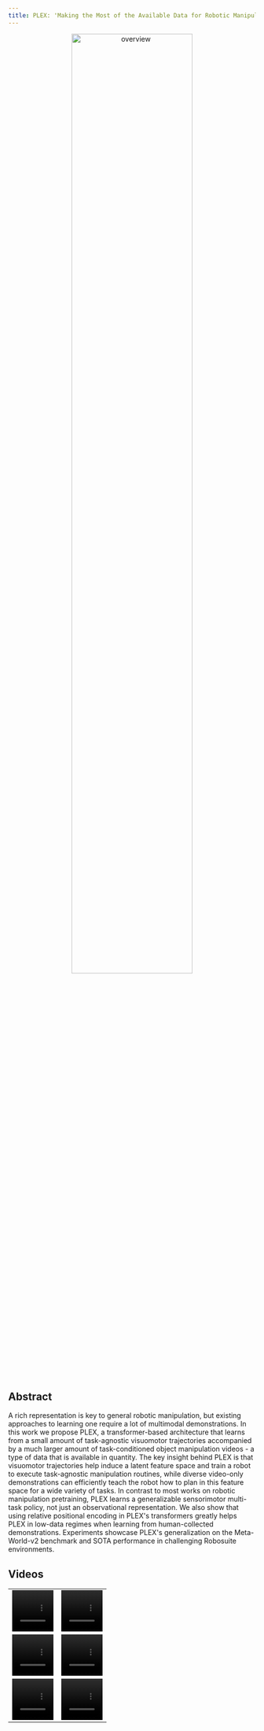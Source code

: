 ```yaml
---
title: PLEX: 'Making the Most of the Available Data for Robotic Manipulation Pretraining' layout: default
---
```


<style>thead { display: none; }</style>

<p align="center">
  <img src="https://user-images.githubusercontent.com/142258764/260860809-31243ea3-b7ad-47dd-baa8-66bdc0a1ec2f.png" alt="overview" width="70%">
</p>

## Abstract
A rich representation is key to general robotic manipulation, but existing approaches to learning one require a lot of multimodal demonstrations.
In this work we propose PLEX, a transformer-based architecture that learns from a small amount of task-agnostic visuomotor trajectories accompanied by a much larger amount of task-conditioned object manipulation videos - a type of data that is available in quantity. The key insight behind PLEX is that visuomotor trajectories help induce a latent feature space and train a robot to execute task-agnostic manipulation routines, while diverse video-only demonstrations can efficiently teach the robot how to plan in this feature space for a wide variety of tasks. In contrast to most works on robotic manipulation pretraining, PLEX learns a generalizable sensorimotor multi-task policy, not just an observational representation. We also show that using relative positional encoding in PLEX's transformers greatly helps PLEX in low-data regimes when learning from human-collected demonstrations. Experiments showcase PLEX's generalization on the Meta-World-v2 benchmark and SOTA performance in challenging Robosuite environments.

## Videos
<table>
<tr>
  <td><video width="84" height="84" src="https://user-images.githubusercontent.com/142258764/260894005-6a1454e6-8c53-4326-ac9b-1cba49d5c033.mp4" type="video/mp4" controls></video></td>
  <td><video width="84" height="84" src="https://user-images.githubusercontent.com/142258764/260894017-b980df07-4422-4fa8-95fb-be4d577a5c66.mp4" type="video/mp4" controls></video></td>
<tr>
  <td><video width="84" height="84" src="https://user-images.githubusercontent.com/142258764/260894202-8bb2a171-0eff-4e86-869e-b05c40d2d8ee.mp4" type="video/mp4" controls></video></td>
  <td><video width="84" height="84" src="https://user-images.githubusercontent.com/142258764/260894218-c2959ac5-3582-48e3-a626-43be0ac4ecc7.mp4" type="video/mp4" controls></video></td>
</tr>
<tr>
  <td><video width="84" height="84" src="https://user-images.githubusercontent.com/142258764/260894261-cbc30fb3-1f4f-408b-ac33-f14557e16823.mp4" type="video/mp4" controls></video></td>
  <td><video width="84" height="84" src="https://user-images.githubusercontent.com/142258764/260894263-322e5b59-9f3e-42a3-a4ab-a8eaccbe1920.mp4" type="video/mp4" controls></video></td>
</tr>
</table>
